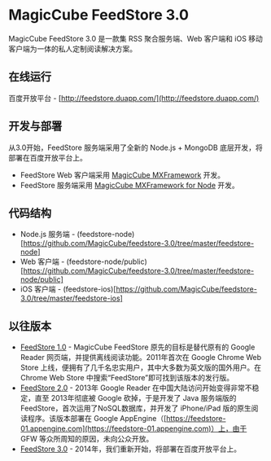 # MagicCube FeedStore 3.0
MagicCube FeedStore 3.0 是一款集 RSS 聚合服务端、Web 客户端和 iOS 移动客户端为一体的私人定制阅读解决方案。

## 在线运行
百度开放平台 - [http://feedstore.duapp.com/](http://feedstore.duapp.com/)

## 开发与部署
从3.0开始，FeedStore 服务端采用了全新的 Node.js + MongoDB 底层开发，将部署在百度开放平台上。
* FeedStore Web 客户端采用 [MagicCube MXFramework](https://github.com/MagicCube/mxframework-core) 开发。
* FeedStore 服务端采用 [MagicCube MXFramework for Node](https://github.com/MagicCube/mxframework-node) 开发。

## 代码结构
* Node.js 服务端 - (feedstore-node)[https://github.com/MagicCube/feedstore-3.0/tree/master/feedstore-node]
* Web 客户端 - (feedstore-node/public)[https://github.com/MagicCube/feedstore-3.0/tree/master/feedstore-node/public]
* iOS 客户端 - (feedstore-ios)[https://github.com/MagicCube/feedstore-3.0/tree/master/feedstore-ios]

## 以往版本
* [FeedStore 1.0](https://github.com/MagicCube/Former_FeedStore) - MagicCube FeedStore 原先的目标是替代原有的 Google Reader 网页端，并提供离线阅读功能。2011年首次在 Google Chrome Web Store 上线，便拥有了几千名忠实用户，其中大多数为英文版的国外用户。在 Chrome Web Store 中搜索“FeedStore”即可找到该版本的发行版。
* [FeedStore 2.0](https://github.com/MagicCube/FeedStore) - 2013年 Google Reader 在中国大陆访问开始变得非常不稳定，直至 2013年彻底被 Google 砍掉，于是开发了 Java 服务端版的 FeedStore，首次运用了NoSQL数据库，并开发了 iPhone/iPad 版的原生阅读程序。该版本部署在 Google AppEngine（[https://feedstore-01.appengine.com](https://feedstore-01.appengine.com)）上，由于 GFW 等众所周知的原因，未向公众开放。
* [FeedStore 3.0](https://github.com/MagicCube/FeedStore-3.0) - 2014年，我们重新开始，将部署在百度开放平台上。
